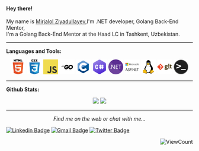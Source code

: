 <h4>Hey there!</h4>

My name is [Mirjalol Ziyadullayev](https://mirjalolziyadullayev.github.io/Person-s-Blog/),I'm .NET developer, Golang Back-End Mentor, <br/> I'm a Golang Back-End Mentor at the Haad LC in Tashkent, Uzbekistan.

<!-- ---
 
**Currently I am working ...**

- <div>
    <img width="250" height="95" align='left' src="https://raw.githubusercontent.com/verma-anushka/verma-anushka/master/images/hopsteiner.png" >
    ... as a <strong>Freelancer</strong> for a US based organization- Hopsteiner, where I am working on designing & developing an internal web application to analyze, integrate, access, and visualize hop data.
    <br />
    <strong>Tech Stack: </strong> ReactJS, Javascript, Typescript, NodeJS, ExpressJS, MySQL, AWS 
    <br /> 
    <br /> 
  </div>
  
- <div>
    <img width="250" height="100" align='right' src="https://raw.githubusercontent.com/verma-anushka/verma-anushka/master/images/gfg.png" style="margin-left: -10px" >
    ... as a <strong>Technical Content Writer</strong> at Geeks for Geeks where I have penned down forty plus detailed and comprehensive articles covering various web technologies and Data Structures & Algorithms concepts.
    <br />
    <strong>View: </strong> <a href="https://auth.geeksforgeeks.org/user/verma_anushka/articles" >Geeks for Geeks</a> 
    <br /> 
  </div> -->

 ---
 
**Languages and Tools:**

<p align="center">

  <div align="center">
  
<code><img height="40" src="https://raw.githubusercontent.com/github/explore/80688e429a7d4ef2fca1e82350fe8e3517d3494d/topics/html/html.png"></code> <code><img height="40" src="https://raw.githubusercontent.com/github/explore/80688e429a7d4ef2fca1e82350fe8e3517d3494d/topics/css/css.png"></code> <code><img height="40" src="https://raw.githubusercontent.com/github/explore/80688e429a7d4ef2fca1e82350fe8e3517d3494d/topics/javascript/javascript.png"></code> <code><img height="40" src="https://raw.githubusercontent.com/github/explore/80688e429a7d4ef2fca1e82350fe8e3517d3494d/topics/go/go.png"></code> <code><img height="40" src="https://raw.githubusercontent.com/github/explore/80688e429a7d4ef2fca1e82350fe8e3517d3494d/topics/c/c.png"></code> <code><img height="40" src="https://raw.githubusercontent.com/github/explore/80688e429a7d4ef2fca1e82350fe8e3517d3494d/topics/csharp/csharp.png"></code> <code><img height="40" src="https://raw.githubusercontent.com/github/explore/80688e429a7d4ef2fca1e82350fe8e3517d3494d/topics/dotnet/dotnet.png"></code> <code><img height="40" src="https://raw.githubusercontent.com/github/explore/80688e429a7d4ef2fca1e82350fe8e3517d3494d/topics/aspnet/aspnet.png"></code> <code><img height="40" src="https://raw.githubusercontent.com/github/explore/80688e429a7d4ef2fca1e82350fe8e3517d3494d/topics/linux/linux.png"></code> <code><img height="40" src="https://raw.githubusercontent.com/github/explore/80688e429a7d4ef2fca1e82350fe8e3517d3494d/topics/git/git.png"></code> <code><img height="40" src="https://raw.githubusercontent.com/github/explore/80688e429a7d4ef2fca1e82350fe8e3517d3494d/topics/terminal/terminal.png"></code>

  </div>
  </p>

 ---
 
**Github Stats:**

<p align="center">
  
  <img src="https://github-readme-stats.vercel.app/api?username=mirjalolziyadullayev&count_private=true&show_icons=true&theme=dracula&line_height=33">
  <img src="https://github-readme-stats.vercel.app/api/top-langs/?username=mirjalolziyadullayev&count_private=true&hide=html,scss,,ejs&theme=dracula&line_height=10">

</p>

 ---
 
<p align="center">
  <i>Find me on the web or chat with me...</i>
  
   [![Linkedin Badge](https://img.shields.io/badge/-mirjalolziyadullayev-blue?style=flat-square&logo=Linkedin&logoColor=white&link=https://www.linkedin.com/in/mirjalolziyadullayev/)](https://www.linkedin.com/in/mirjalolziyadullayev/) 
   [![Gmail Badge](https://img.shields.io/badge/-mirjalolziyadullayev-c14438?style=flat-square&logo=Gmail&logoColor=white&link=mailto:v.anushka786@gmail.com)](mailto:v.trashedsmile@gmail.com)
   [![Twitter Badge](https://img.shields.io/badge/-@z55867-1ca0f1?style=flat-square&labelColor=1ca0f1&logo=twitter&logoColor=white&link=https://twitter.com/z55867)](https://twitter.com/z55867) 
   <!-- [![GeeksforGeeks Badge](https://img.shields.io/badge/-mirjalolziyadullayev-1c6340?style=flat&logo=GeeksforGeeks&logoColor=white&link=https://auth.geeksforgeeks.org/user/verma_anushka/articles)](https://auth.geeksforgeeks.org/user/verma_anushka/articles) -->
</p>

<div align="right">
  
![ViewCount](https://views.whatilearened.today/views/github/mirjalolziyadullayev/mirjalolziyadullayev.svg) 
</div>

